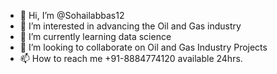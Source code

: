 - 👋 Hi, I’m @Sohailabbas12
- 👀 I’m interested in advancing the Oil and Gas industry 
- 🌱 I’m currently learning data science 
- 💞️ I’m looking to collaborate on Oil and Gas Industry Projects 
- 📫 How to reach me +91-8884774120 available 24hrs.

<!---
Sohailabbas12/Sohailabbas12 is a ✨ special ✨ repository because its `README.md` (this file) appears on your GitHub profile.
You can click the Preview link to take a look at your changes.
--->
